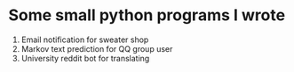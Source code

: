 # Some small python programs I wrote
1. Email notification for sweater shop
2. Markov text prediction for QQ group user
3. University reddit bot for translating

